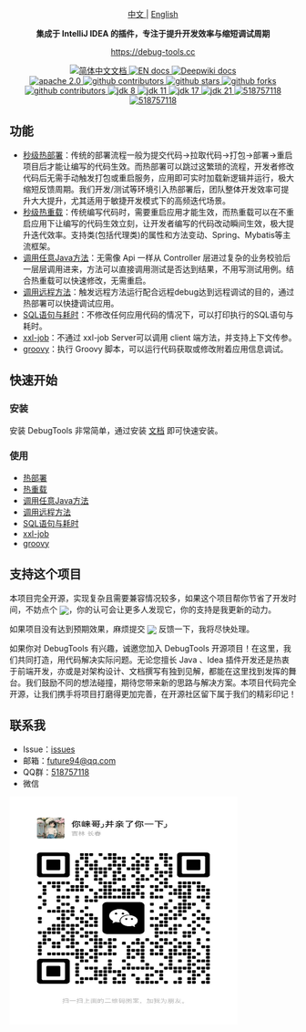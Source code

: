 <br/>

<div style="text-align: center;">
    <a href="https://github.com/future0923/debug-tools/blob/main/README.md">
      中文
    </a>
    |
    <a href="https://github.com/future0923/debug-tools/blob/main/README-en.md" >
      English
    </a>
</div>

<p style="text-align: center;">
  <strong>集成于 IntelliJ IDEA 的插件，专注于提升开发效率与缩短调试周期</strong>
</p>

<p style="text-align: center;">
  <a target="_blank" href="https://debug-tools.cc">https://debug-tools.cc</a>
</p>

<div style="text-align: center;">
    <a href="https://debug-tools.cc">
      <img src="https://img.shields.io/badge/文档-简体中文-blue.svg" alt="简体中文文档" />
    </a>
    <a href="https://debug-tools.cc/en" >
      <img src="https://img.shields.io/badge/Document-English-blue.svg" alt="EN docs" />
    </a>
    <a target="_blank" href="https://deepwiki.com/future0923/debug-tools" >
      <img src="https://img.shields.io/badge/DeepWiki-English-blue.svg" alt="Deepwiki docs" />
    </a>
</div>

<div style="text-align: center;">
    <a target="_blank" href="LICENSE">
        <img src="https://img.shields.io/badge/License-Apache%202.0-blue.svg?label=license" alt="apache 2.0" />
    </a>
    <a target="_blank" href='https://plugins.jetbrains.com/plugin/24463-debugtools'>
        <img src="https://img.shields.io/jetbrains/plugin/d/24463?style=flat&color=blue" alt="github contributors"/>
    </a>
    <a href='https://github.com/future0923/debug-tools'>
        <img src="https://img.shields.io/github/stars/future0923/debug-tools.svg?style=flat&label=stars" alt="github stars"/>
    </a>
    <a href='https://github.com/future0923/debug-tools'>
        <img src="https://img.shields.io/github/forks/future0923/debug-tools.svg?style=flat&label=forks" alt="github forks"/>
    </a>
    <a href='https://github.com/future0923/debug-tools'>
        <img src="https://img.shields.io/github/contributors/future0923/debug-tools.svg?style=flat&label=contributors&color=blue" alt="github contributors"/>
    </a>
    <a target="_blank" href="https://debug-tools.cc/guide/install#jdk8">
        <img src="https://img.shields.io/badge/JDK-8-blue.svg" alt="jdk 8" />
    </a>
    <a target="_blank" href="https://debug-tools.cc/guide/install#jdk11">
        <img src="https://img.shields.io/badge/JDK-11-blue.svg" alt="jdk 11" />
    </a>
    <a target="_blank" href="https://debug-tools.cc/guide/install#jdk17-21">
        <img src="https://img.shields.io/badge/JDK-17-blue.svg" alt="jdk 17" />
    </a>
    <a target="_blank" href="https://debug-tools.cc/guide/install#jdk17-21">
        <img src="https://img.shields.io/badge/JDK-21-blue.svg" alt="jdk 21" />
    </a>
    <a target="_blank" href="https://qm.qq.com/cgi-bin/qm/qr?k=ztAKCGYQkhbTnwlgcumIUbEKOtbJTQ4h&jump_from=webapi&authKey=uLgjTI6vb2aVmmQF3hKRmTSLCJlO6ku0scrmMXWaHagtO3aztN+ZJMOs7xeHNuKO">
        <img src="https://img.shields.io/badge/QQ群-518757118-blue.svg" alt="518757118" />
    </a>
    <a target="_blank" href="mailto:future94@qq.com">
        <img src="https://img.shields.io/badge/Email-future94@qq.com-blue.svg" alt="518757118" />
    </a>
</div>

## 功能

- [秒级热部署](https://debug-tools.cc/guide/hot-deploy.html)：传统的部署流程一般为提交代码->拉取代码->打包->部署->重启项目后才能让编写的代码生效。而热部署可以跳过这繁琐的流程，开发者修改代码后无需手动触发打包或重启服务，应用即可实时加载新逻辑并运行，极大缩短反馈周期。我们开发/测试等环境引入热部署后，团队整体开发效率可提升大大提升，尤其适用于敏捷开发模式下的高频迭代场景。
- [秒级热重载](https://debug-tools.cc/guide/hot-reload.html)：传统编写代码时，需要重启应用才能生效，而热重载可以在不重启应用下让编写的代码生效立刻，让开发者编写的代码改动瞬间生效，极大提升迭代效率。支持类(包括代理类)的属性和方法变动、Spring、Mybatis等主流框架。
- [调用任意Java方法](https://debug-tools.cc/guide/attach-local.html)：无需像 Api 一样从 Controller 层进过复杂的业务校验后一层层调用进来，方法可以直接调用测试是否达到结果，不用写测试用例。结合热重载可以快速修改，无需重启。
- [调用远程方法](https://debug-tools.cc/guide/attach-remote.html)：触发远程方法运行配合远程debug达到远程调试的目的，通过热部署可以快捷调试应用。
- [SQL语句与耗时](https://debug-tools.cc/guide/sql.html)：不修改任何应用代码的情况下，可以打印执行的SQL语句与耗时。
- [xxl-job](https://debug-tools.cc/guide/xxl-job.html)：不通过 xxl-job Server可以调用 client 端方法，并支持上下文传参。
- [groovy](https://debug-tools.cc/guide/groovy-execute.html)：执行 Groovy 脚本，可以运行代码获取或修改附着应用信息调试。

## 快速开始

### 安装

安装 DebugTools 非常简单，通过安装 [文档](https://debug-tools.cc/guide/install.html#install-plugin) 即可快速安装。

### 使用

- [热部署](https://debug-tools.cc/guide/hot-deploy.html)
- [热重载](https://debug-tools.cc/guide/hot-reload.html)
- [调用任意Java方法](https://debug-tools.cc/guide/attach-local.html)
- [调用远程方法](https://debug-tools.cc/guide/attach-remote.html)
- [SQL语句与耗时](https://debug-tools.cc/guide/sql.html)
- [xxl-job](https://debug-tools.cc/guide/xxl-job.html)
- [groovy](https://debug-tools.cc/guide/groovy-execute.html)

## 支持这个项目

本项目完全开源，实现复杂且需要兼容情况较多，如果这个项目帮你节省了开发时间，不妨点个 <a target="_blank" href="https://github.com/future0923/debug-tools"><img src="https://img.shields.io/github/stars/future0923/debug-tools?style=flat&logo=GitHub" style="display: inline-block; vertical-align: middle;" /></a>，你的认可会让更多人发现它，你的支持是我更新的动力。

如果项目没有达到预期效果，麻烦提交 <a target="_blank" href="https://github.com/future0923/debug-tools/issues"><img src="https://img.shields.io/github/issues-closed/future0923/debug-tools?style=flat&logo=github" style="display: inline-block; vertical-align: middle;" /></a> 反馈一下，我将尽快处理。

如果你对 DebugTools 有兴趣，诚邀您加入 DebugTools 开源项目！在这里，我们共同打造，用代码解决实际问题。无论您擅长 Java 、Idea 插件开发还是热衷于前端开发，亦或是对架构设计、文档撰写有独到见解，都能在这里找到发挥的舞台。我们鼓励不同的想法碰撞，期待您带来新的思路与解决方案。本项目代码完全开源，让我们携手将项目打磨得更加完善，在开源社区留下属于我们的精彩印记！

## 联系我

- Issue：[issues](https://github.com/future0923/debug-tools/issues)
- 邮箱：[future94@qq.com](mailto:future94@qq.com)
- QQ群：[518757118](https://qm.qq.com/cgi-bin/qm/qr?k=ztAKCGYQkhbTnwlgcumIUbEKOtbJTQ4h&jump_from=webapi&authKey=uLgjTI6vb2aVmmQF3hKRmTSLCJlO6ku0scrmMXWaHagtO3aztN+ZJMOs7xeHNuKO)
- 微信

<img src="docs/public/wechat.png" width="400" height="400" v-zoom  alt=""/>